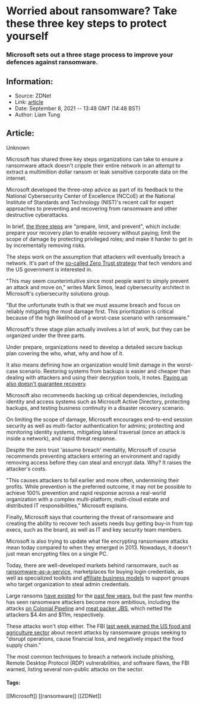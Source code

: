 # Worried about ransomware? Take these three key steps to protect yourself
### Microsoft sets out a three stage process to improve your defences against ransomware.

## Information:
+ Source: ZDNet
+ Link: [article](https://www.zdnet.com/article/worried-about-ransomware-take-these-three-key-steps-to-protect-yourself/)
+ Date: September 8, 2021 -- 13:48 GMT (14:48 BST)
+ Author: Liam Tung


## Article:
Unknown

Microsoft has shared three key steps organizations can take to ensure a ransomware attack doesn't cripple their entire network in an attempt to extract a multimillion dollar ransom or leak sensitive corporate data on the internet.   

Microsoft developed the three-step advice as part of its feedback to the National Cybersecurity Center of Excellence (NCCoE) at the National Institute of Standards and Technology (NIST)'s recent call for expert approaches to preventing and recovering from ransomware and other destructive cyberattacks. 

In brief, [the three steps](https://www.microsoft.com/security/blog/2021/09/07/3-steps-to-prevent-and-recover-from-ransomware/) are "prepare, limit, and prevent", which include: prepare your recovery plan to enable recovery without paying; limit the scope of damage by protecting privileged roles; and make it harder to get in by incrementally removing risks. 

The steps work on the assumption that attackers will eventually breach a network. It's part of the [so-called Zero Trust strategy](https://www.zdnet.com/article/zero-trust-and-cybersecurity-heres-what-it-means-and-why-it-matters/) that tech vendors and the US government is interested in. 

"This may seem counterintuitive since most people want to simply prevent an attack and move on," writes Mark Simos, lead cybersecurity architect in Microsoft's cybersecurity solutions group.

"But the unfortunate truth is that we must assume breach and focus on reliably mitigating the most damage first. This prioritization is critical because of the high likelihood of a worst-case scenario with ransomware."

Microsoft's three stage plan actually involves a lot of work, but they can be organized under the three parts. 






Under prepare, organizations need to develop a detailed secure backup plan covering the who, what, why and how of it. 

It also means defining how an organization would limit damage in the worst-case scenario. Restoring systems from backups is easier and cheaper than dealing with attackers and using their decryption tools, it notes. [Paying up also doesn't guarantee recovery](https://www.zdnet.com/article/ransomware-paying-up-wont-stop-you-from-getting-hit-again-says-cybersecurity-chief/). 

Microsoft also recommends backing up critical dependencies, including identity and access systems such as Microsoft Active Directory, protecting backups, and testing business continuity in a disaster recovery scenario. 

On limiting the scope of damage, Microsoft encourages end-to-end session security as well as multi-factor authentication for admins; protecting and monitoring identity systems, mitigating lateral traversal (once an attack is inside a network), and rapid threat response. 

Despite the zero trust 'assume breach' mentality, Microsoft of course recommends preventing attackers entering an environment and rapidly removing access before they can steal and encrypt data. Why? It raises the attacker's costs. 

"This causes attackers to fail earlier and more often, undermining their profits. While prevention is the preferred outcome, it may not be possible to achieve 100% prevention and rapid response across a real-world organization with a complex multi-platform, multi-cloud estate and distributed IT responsibilities," Microsoft explains. 

Finally, Microsoft says that countering the threat of ransomware and creating the ability to recover tech assets needs buy getting buy-in from top execs, such as the board, as well as IT and key security team members.  

Microsoft is also trying to update what file encrypting ransomware attacks mean today compared to when they emerged in 2013. Nowadays, it doesn't just mean encrypting files on a single PC. 

Today, there are well-developed markets behind ransomware, such as [ransomware-as-a-service](https://www.zdnet.com/article/ransomware-as-a-service-negotiators-between-hackers-and-victims-are-now-in-high-demand/), marketplaces for buying login credentials, as well as specialized toolkits and [affiliate business models](https://www.zdnet.com/article/microsoft-warns-these-attackers-can-go-from-first-contact-to-launching-ransomware-in-just-48-hours/) to support groups who target organization to steal admin credentials. 

Large ransoms [have existed](https://www.zdnet.com/article/georgia-county-pays-a-whopping-400000-to-get-rid-of-a-ransomware-infection/) for the [past few years](https://www.zdnet.com/article/atlanta-spent-at-least-two-million-on-ransomware-attack-recovery/), but the past few months has seen ransomware attackers become more ambitious, including the attacks [on Colonial Pipeline](https://www.zdnet.com/article/colonial-pipeline-ceo-paying-darkside-ransom-was-the-right-thing-to-do-for-the-country/) and [meat packer JBS](https://www.zdnet.com/article/ransomware-meat-firm-jbs-says-it-paid-out-11m-after-attack/), which netted the attackers $4.4m and $11m, respectively.   

These attacks won't stop either. The FBI [last week warned the US food and agriculture sector](https://www.zdnet.com/article/fbi-warns-of-ransomware-attacks-targeting-food-and-agriculture-sector-as-white-house-pushes-for-proactive-measures/) about recent attacks by ransomware groups seeking to "disrupt operations, cause financial loss, and negatively impact the food supply chain." 

The most common techniques to breach a network include phishing, Remote Desktop Protocol (RDP) vulnerabilities, and software flaws, the FBI warned, listing several non-public attacks on the sector. 





#### Tags:
[[Microsoft]] [[ransomware]] [[ZDNet]]
